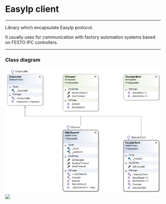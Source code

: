 # EasyIp client

***

Library which encapsulate EasyIp protocol.
 
It usually uses for communication with factory automation systems based on FESTO IPC controllers.

***

### Class diagram

![](./ClassDiagram.png)
![](../../raw/default/ClassDiagram.png)